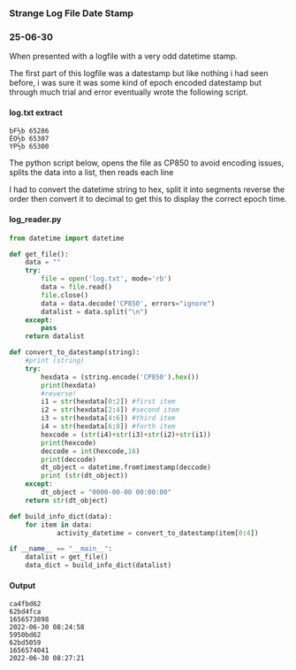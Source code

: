 ### Strange Log File Date Stamp
### 25-06-30

When presented with a logfile with a very odd datetime stamp.

The first part of this logfile was a datestamp but like nothing i had seen before, i was sure it was some kind of epoch encoded datestamp but through much trial and error eventually wrote the following script.

#### log.txt extract

```text
bF½b 65286
ÊO½b 65307
YP½b 65300
```

The python script below, opens the file as CP850 to avoid encoding issues, splits the data into a list, then reads each line

I had to convert the datetime string to hex, split it into segments reverse the order then convert it to decimal to get this to display the correct epoch time.

#### log_reader.py

```python
from datetime import datetime

def get_file():
	data = ""
	try:
		file = open('log.txt', mode='rb')	
		data = file.read()
		file.close()
		data = data.decode('CP850', errors="ignore")
		datalist = data.split("\n")
	except:
		pass
	return datalist

def convert_to_datestamp(string):
	#print (string)
	try:
		hexdata = (string.encode('CP850').hex())	
		print(hexdata)
		#reverse!
		i1 = str(hexdata[0:2]) #first item
		i2 = str(hexdata[2:4]) #second item	
		i3 = str(hexdata[4:6]) #third item
		i4 = str(hexdata[6:8]) #forth item
		hexcode = (str(i4)+str(i3)+str(i2)+str(i1))
		print(hexcode)
		deccode = int(hexcode,16)
		print(deccode)
		dt_object = datetime.fromtimestamp(deccode)
		print (str(dt_object))
	except:
		dt_object = "0000-00-00 00:00:00"
	return str(dt_object)

def build_info_dict(data):
	for item in data:
			activity_datetime = convert_to_datestamp(item[0:4])

if __name__ == "__main__":
	datalist = get_file()
	data_dict = build_info_dict(datalist)
```


#### Output

```text
ca4fbd62
62bd4fca
1656573898
2022-06-30 08:24:58
5950bd62
62bd5059
1656574041
2022-06-30 08:27:21
```

